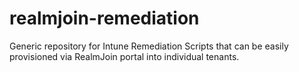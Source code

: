 # realmjoin-remediation
Generic repository for Intune Remediation Scripts that can be easily provisioned via RealmJoin portal into individual tenants.